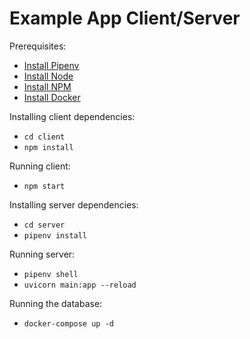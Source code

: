 # Example App Client/Server

Prerequisites:
- [Install Pipenv](https://pypi.org/project/pipenv/)
- [Install Node](https://nodejs.org/en/download/package-manager)
- [Install NPM](https://docs.npmjs.com/downloading-and-installing-node-js-and-npm)
- [Install Docker](https://docs.docker.com/desktop/wsl/)

Installing client dependencies:
- `cd client`
- `npm install`

Running client:
- `npm start`

Installing server dependencies:
- `cd server`
- `pipenv install`

Running server:
- `pipenv shell`
- `uvicorn main:app --reload`

Running the database:
- `docker-compose up -d`
